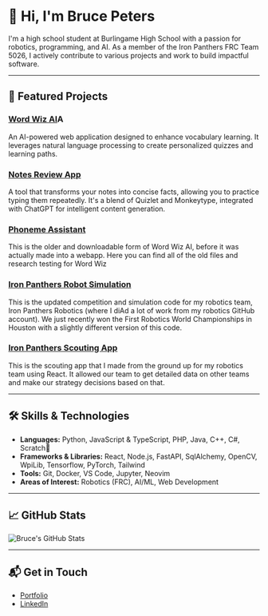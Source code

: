 # 👋 Hi, I'm Bruce Peters

I'm a high school student at Burlingame High School with a passion for robotics, programming, and AI. As a member of the Iron Panthers FRC Team 5026, I actively contribute to various projects and work to build impactful software.

---

## 🚀 Featured Projects

### [Word Wiz AI](https://github.com/bruce-peters/word-wiz-ai)A
An AI-powered web application designed to enhance vocabulary learning. It leverages natural language processing to create personalized quizzes and learning paths.

### [Notes Review App](https://github.com/bruce-peters/notes-reviewA-app)
A tool that transforms your notes into concise facts, allowing you to practice typing them repeatedly. It's a blend of Quizlet and Monkeytype, integrated with ChatGPT for intelligent content generation.

### [Phoneme Assistant](https://github.com/bruce-peters/phoneme-assistant)
This is the older and downloadable form of Word Wiz AI, before it was actually made into a webapp. Here you can find all of the old files and research testing for Word Wiz

### [Iron Panthers Robot Simulation](https://github.com/Iron-Panthers/SIM-2025)
This is the updated competition and simulation code for my robotics team, Iron Panthers Robotics (where I diAd a lot of work from my robotics GitHub account). We just recently won the First Robotics World Championships in Houston with a slightly different version of this code.

### [Iron Panthers Scouting App](https://github.com/Iron-Panthers/2025-scout)
This is the scouting app that I made from the ground up for my robotics team using React. It allowed our team to get detailed data on other teams and make our strategy decisions based on that.

---

## 🛠️ Skills & Technologies

- **Languages:** Python, JavaScript & TypeScript, PHP, Java, C++, C#, Scratch🤨
- **Frameworks & Libraries:** React, Node.js, FastAPI, SqlAlchemy, OpenCV, WpiLib, Tensorflow, PyTorch, Tailwind
- **Tools:** Git, Docker, VS Code, Jupyter, Neovim
- **Areas of Interest:** Robotics (FRC), AI/ML, Web Development

---

## 📈 GitHub Stats

![Bruce's GitHub Stats](https://github-readme-stats.vercel.app/api?username=bruce-peters&show_icons=true&hide_title=true&count_private=true&hide=prs&theme=radical)

---

## 📬 Get in Touch

- [Portfolio](https://bruce-peters.github.io/)
- [LinkedIn](https://www.linkedin.com/in/bruce-peters-17a10931b)
